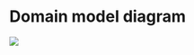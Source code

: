 # Domain model diagram
![](https://www.plantuml.com/plantuml/png/ZLJBRjim4BpxAmWT0zXeUWmAD8eT0xwuGTHBZsjgwon2aGP5fd0VNzLFw8zr9H7IchQBNcHeXZiS3aU-RmFu41ipEu1-XJsgDJHaZZzcIca3RPlULGSejIRVXYfw2msgErK5JtRVCnLgP-kBr6C3P0JoQzH-0eys9EtjsM1IawDgd5s-aAclZdv1y8niRC0z-XvwnWC62kIi9AJa0zZNKciNHq_LD_eQ7ZRBK_7DGxbL5mzKFJwLm-GdNwDTuSerfCaGQFhpsvweb36yE4_VeREqWi3dx9wz7Z-acUAsK3VpUV_RRS5qkfOUtHP36XbykrYyBrB6JAMmU-hTOi53Oejfr34lYUbiJfCR3bTgqCW7MxheM_QDre1EpgUxhJsqmRiPWwbSF1ZeZS9Khn7fbkF7CrXSS1Oux5WST4W3nUVZ0SkMFKBjYic59ur9P8MjZcY3krCxvmo2JLAYw0H-13QsPWzr17Dcwndtr6tVjobbqdHntQcrSH0kUnocq6FDN0uDyLyWqjME3g2UeazxRom50jEL_gJQuZAE3ThGbTB_lzygxjxGQd9s-kgY2T6BH5PuS9v3WH7PkcaETWQPc80FF-Tp8P8nKYsZpcLdIeGqbZSUvcgCCWinqIdGgMFyIGn5aQ1ZK7QAEVdQUPALoJdP7cb4zMHk_9zBfD-pyh7DaRYsvkP4BZjargXh6ldVmlLb9sNZZ_yURHqRynS0)
